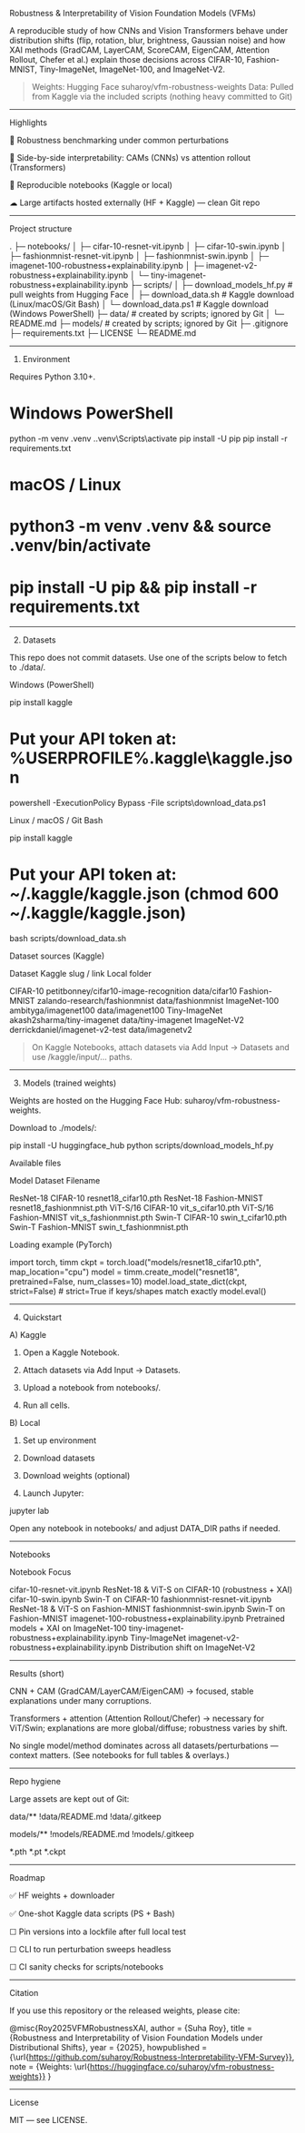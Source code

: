 Robustness & Interpretability of Vision Foundation Models (VFMs)

A reproducible study of how CNNs and Vision Transformers behave under distribution shifts (flip, rotation, blur, brightness, Gaussian noise) and how XAI methods (GradCAM, LayerCAM, ScoreCAM, EigenCAM, Attention Rollout, Chefer et al.) explain those decisions across CIFAR-10, Fashion-MNIST, Tiny-ImageNet, ImageNet-100, and ImageNet-V2.

> Weights: Hugging Face suharoy/vfm-robustness-weights
Data: Pulled from Kaggle via the included scripts (nothing heavy committed to Git)




---

Highlights

🔁 Robustness benchmarking under common perturbations

🔎 Side-by-side interpretability: CAMs (CNNs) vs attention rollout (Transformers)

🧪 Reproducible notebooks (Kaggle or local)

☁ Large artifacts hosted externally (HF + Kaggle) — clean Git repo



---

Project structure

.
├─ notebooks/
│  ├─ cifar-10-resnet-vit.ipynb
│  ├─ cifar-10-swin.ipynb
│  ├─ fashionmnist-resnet-vit.ipynb
│  ├─ fashionmnist-swin.ipynb
│  ├─ imagenet-100-robustness+explainability.ipynb
│  ├─ imagenet-v2-robustness+explainability.ipynb
│  └─ tiny-imagenet-robustness+explainability.ipynb
├─ scripts/
│  ├─ download_models_hf.py          # pull weights from Hugging Face
│  ├─ download_data.sh               # Kaggle download (Linux/macOS/Git Bash)
│  └─ download_data.ps1              # Kaggle download (Windows PowerShell)
├─ data/                             # created by scripts; ignored by Git
│  └─ README.md
├─ models/                           # created by scripts; ignored by Git
├─ .gitignore
├─ requirements.txt
├─ LICENSE
└─ README.md


---

1) Environment

Requires Python 3.10+.

# Windows PowerShell
python -m venv .venv
.\.venv\Scripts\activate
pip install -U pip
pip install -r requirements.txt

# macOS / Linux
# python3 -m venv .venv && source .venv/bin/activate
# pip install -U pip && pip install -r requirements.txt


---

2) Datasets

This repo does not commit datasets. Use one of the scripts below to fetch to ./data/.

Windows (PowerShell)

pip install kaggle
# Put your API token at:  %USERPROFILE%\.kaggle\kaggle.json
powershell -ExecutionPolicy Bypass -File scripts\download_data.ps1

Linux / macOS / Git Bash

pip install kaggle
# Put your API token at:  ~/.kaggle/kaggle.json   (chmod 600 ~/.kaggle/kaggle.json)
bash scripts/download_data.sh

Dataset sources (Kaggle)

Dataset	Kaggle slug / link	Local folder

CIFAR-10	petitbonney/cifar10-image-recognition	data/cifar10
Fashion-MNIST	zalando-research/fashionmnist	data/fashionmnist
ImageNet-100	ambityga/imagenet100	data/imagenet100
Tiny-ImageNet	akash2sharma/tiny-imagenet	data/tiny-imagenet
ImageNet-V2	derrickdaniel/imagenet-v2-test	data/imagenetv2


> On Kaggle Notebooks, attach datasets via Add Input → Datasets and use /kaggle/input/... paths.




---

3) Models (trained weights)

Weights are hosted on the Hugging Face Hub: suharoy/vfm-robustness-weights.

Download to ./models/:

pip install -U huggingface_hub
python scripts/download_models_hf.py

Available files

Model	Dataset	Filename

ResNet-18	CIFAR-10	resnet18_cifar10.pth
ResNet-18	Fashion-MNIST	resnet18_fashionmnist.pth
ViT-S/16	CIFAR-10	vit_s_cifar10.pth
ViT-S/16	Fashion-MNIST	vit_s_fashionmnist.pth
Swin-T	CIFAR-10	swin_t_cifar10.pth
Swin-T	Fashion-MNIST	swin_t_fashionmnist.pth


Loading example (PyTorch)

import torch, timm
ckpt = torch.load("models/resnet18_cifar10.pth", map_location="cpu")
model = timm.create_model("resnet18", pretrained=False, num_classes=10)
model.load_state_dict(ckpt, strict=False)  # strict=True if keys/shapes match exactly
model.eval()


---

4) Quickstart

A) Kaggle

1. Open a Kaggle Notebook.


2. Attach datasets via Add Input → Datasets.


3. Upload a notebook from notebooks/.


4. Run all cells.



B) Local

1. Set up environment


2. Download datasets


3. Download weights (optional)


4. Launch Jupyter:



jupyter lab

Open any notebook in notebooks/ and adjust DATA_DIR paths if needed.


---

Notebooks

Notebook	Focus

cifar-10-resnet-vit.ipynb	ResNet-18 & ViT-S on CIFAR-10 (robustness + XAI)
cifar-10-swin.ipynb	Swin-T on CIFAR-10
fashionmnist-resnet-vit.ipynb	ResNet-18 & ViT-S on Fashion-MNIST
fashionmnist-swin.ipynb	Swin-T on Fashion-MNIST
imagenet-100-robustness+explainability.ipynb	Pretrained models + XAI on ImageNet-100
tiny-imagenet-robustness+explainability.ipynb	Tiny-ImageNet
imagenet-v2-robustness+explainability.ipynb	Distribution shift on ImageNet-V2



---

Results (short)

CNN + CAM (GradCAM/LayerCAM/EigenCAM) → focused, stable explanations under many corruptions.

Transformers + attention (Attention Rollout/Chefer) → necessary for ViT/Swin; explanations are more global/diffuse; robustness varies by shift.

No single model/method dominates across all datasets/perturbations — context matters.
(See notebooks for full tables & overlays.)



---

Repo hygiene

Large assets are kept out of Git:

data/**
!data/README.md
!data/.gitkeep

models/**
!models/README.md
!models/.gitkeep

*.pth
*.pt
*.ckpt


---

Roadmap

✅ HF weights + downloader

✅ One-shot Kaggle data scripts (PS + Bash)

☐ Pin versions into a lockfile after full local test

☐ CLI to run perturbation sweeps headless

☐ CI sanity checks for scripts/notebooks



---

Citation

If you use this repository or the released weights, please cite:

@misc{Roy2025VFMRobustnessXAI,
  author       = {Suha Roy},
  title        = {Robustness and Interpretability of Vision Foundation Models under Distributional Shifts},
  year         = {2025},
  howpublished = {\url{https://github.com/suharoy/Robustness-Interpretability-VFM-Survey}},
  note         = {Weights: \url{https://huggingface.co/suharoy/vfm-robustness-weights}}
}


---

License

MIT — see LICENSE.


